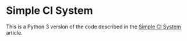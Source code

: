 # Simple CI System
This is a Python 3 version of the code described in the [Simple CI System](https://aosabook.org/en/500L/a-continuous-integration-system.html) article.
